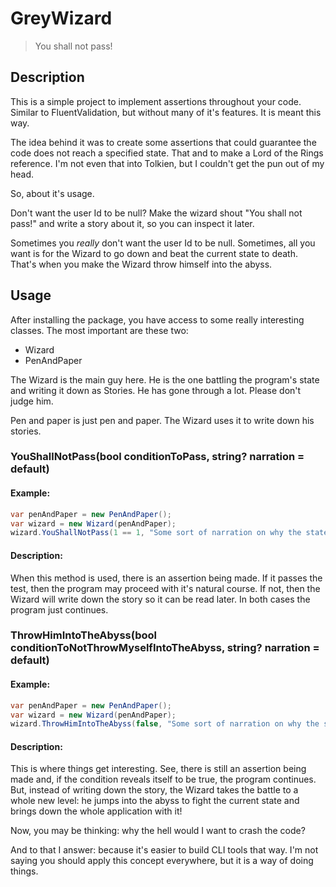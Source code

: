# GreyWizard
> You shall not pass!

## Description
This is a simple project to implement assertions throughout your code. Similar to FluentValidation, but without many of it's features. It is meant this way.

The idea behind it was to create some assertions that could guarantee the code does not reach a specified state. That and to make a Lord of the Rings reference. I'm not even that into Tolkien, but I couldn't get the pun out of my head.

So, about it's usage.

Don't want the user Id to be null? Make the wizard shout "You shall not pass!" and write a story about it, so you can inspect it later. 

Sometimes you *really* don't want the user Id to be null. Sometimes, all you want is for the Wizard to go down and beat the current state to death. That's when you make the Wizard throw himself into the abyss.

## Usage

After installing the package, you have access to some really interesting classes. The most important are these two:

* Wizard
* PenAndPaper

The Wizard is the main guy here. He is the one battling the program's state and writing it down as Stories. He has gone through a lot. Please don't judge him.

Pen and paper is just pen and paper. The Wizard uses it to write down his stories.

### YouShallNotPass(bool conditionToPass, string? narration = default)

#### Example:
```csharp
var penAndPaper = new PenAndPaper();
var wizard = new Wizard(penAndPaper);
wizard.YouShallNotPass(1 == 1, "Some sort of narration on why the state must be this");
```

#### Description:
When this method is used, there is an assertion being made. If it passes the test, then the program may proceed with it's natural course. If not, then the Wizard will write down the story so it can be read later. In both cases the program just continues.

### ThrowHimIntoTheAbyss(bool conditionToNotThrowMyselfIntoTheAbyss, string? narration = default)

#### Example:
```csharp
var penAndPaper = new PenAndPaper();
var wizard = new Wizard(penAndPaper);
wizard.ThrowHimIntoTheAbyss(false, "Some sort of narration on why the state must be this")
```

#### Description:
This is where things get interesting. See, there is still an assertion being made and, if the condition reveals itself to be true, the program continues. But, instead of writing down the story, the Wizard takes the battle to a whole new level: he jumps into the abyss to fight the current state and brings down the whole application with it!

Now, you may be thinking: why the hell would I want to crash the code?

And to that I answer: because it's easier to build CLI tools that way. I'm not saying you should apply this concept everywhere, but it is a way of doing things.
